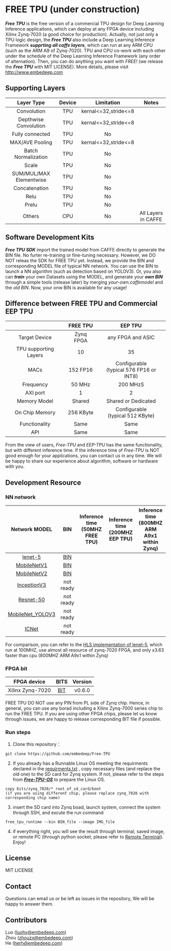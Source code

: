 # FREE TPU (under construction) 
***Free TPU*** is the free version of a commercial TPU design for Deep Learning Inference applicaitons, which can deploy at any FPGA device including Xilinx Zynq-7020 (a good choice for production). Actually, not just only a TPU logic design, the ***Free TPU*** also include a Deep Learning Inference Framework ***supprting all caffe layers***, which can run at any ARM CPU (such as the ARM A9 of Zynq-7020). TPU and CPU co-work with each other under the schedule of the Deep Learning Inference Framework (any order of alternation). Then, you can do anything you want with *FREE!* (we release the ***Free TPU*** with MIT LICENSE). More details, please visit http://www.embedeep.com

## Supporting Layers
Layer Type|Device|Limitation|Notes
:---:|:---:|:---:|:---:
Convolution|TPU|kernal<=32,stride<=8
Depthwise Convolution|TPU|kernal<=32,stride<=8
Fully connected|TPU|No
MAX/AVE Pooling|TPU|kernal<=32,stride<=8
Batch Normalization|TPU|No
Scale|TPU|No
SUM/MUL/MAX Elementwise|TPU|No
Concatenation|TPU|No
Relu|TPU|No
Prelu|TPU|No
Others|CPU|No|All Layers in CAFFE

## Software Development Kits 
***Free TPU SDK*** import the trained model from CAFFE directly to generate the BIN file. No furter re-training or fine-tuning necessary. However, we DO NOT releas the SDK for FREE TPU yet. Instead, we provide the BIN and corresponding MODEL file of typical NN network. You can use the BIN to launch a NN algorithm (such as detection based on YOLOV3). Or, you also can ***train*** your own Datasets using the MODEL, and generate your ***own BIN*** through a simple tools (release later) by merging *your-own.caffemodel* and the *old BIN*. Now, your onw BIN is available for any usage!

## Difference between FREE TPU and Commercial EEP TPU
||FREE TPU|EEP TPU
:---:|:---:|:---:
Target Device|Zynq FPGA|any FPGA and ASIC
TPU supporting Layers|10|35
MACs|152 FP16|Configurable<br>(typical 576 FP16 or INT8)
Frequency|50 MHz|200 MHzS
AXI port|1|2
Memory Model|Shared|Shared or Dedicated
On Chip Memory|256 KByte|Configurable<br>(typical 512 KByte)
Functionality|Same|Same
API|Same|Same
From the view of users, *Free-TPU* and *EEP-TPU* has the same functionality, but with different inference time. If the inference time of *Free-TPU* is NOT good enough for your applications, you can contact us in any time. We will be happy to share our experience about algorithm, software or hardware with you.

## Development Resource 
### NN network 
Network MODEL|BIN|Inference time<br>(50MHZ FREE TPU)|Inference time<br>(200MHZ EEP TPU)|Inference time<br>(800MHZ ARM A9x1 within Zynq)
:---:|:---:|:---:|:---:|:---:
[lenet-5](Deep_Learning_Algorithm/models/lenet-5.prototxt)|[BIN](Deep_Learning_Algorithm/bins/)
[MobileNetV1](Deep_Learning_Algorithm/models/mobilenet_v1.prototxt)|[BIN](Deep_Learning_Algorithm/bins/)
[MobileNetV2](Deep_Learning_Algorithm/models/mobilenet_v2.prototxt)|[BIN](Deep_Learning_Algorithm/bins/)
[InceptionV3](Deep_Learning_Algorithm/models/inception_v3.prototxt)|not ready
[Resnet-50](Deep_Learning_Algorithm/models/ResNet_50.prototxt)|not ready
[MobileNet_YOLOV3](Deep_Learning_Algorithm/models/mobilenet_yolov3_lite.prototxt)|not ready
[ICNet](Deep_Learning_Algorithm/models/icnet.prototxt)|not ready

For comparison, you can refer to the [HLS implementation of lenet-5](https://github.com/changwoolee/lenet5_hls), which run at 100MHZ, use almost all resource of zynq-7020 FPGA, and only x3.63 faster than cpu (800MHZ ARM A9x1 within Zynq)

### FPGA bit
FPGA device|BITS|Version
:---:|:---:|:---:
Xilinx Zynq-7020|[BIT](FPGA_Bits/zynq-7020)|v0.6.0

FREE TPU DO NOT use any PIN from PL side of Zynq chip. Hence, in general, you can use any borad including a Xilinx Zynq-7000 series chip to run the FREE TPU. If you are using other FPGA chips, please let us know through issues, we are happy to release corresponding BIT file if possible.
### Run steps
1. Clone this repository：
```
git clone https://github.com/embedeep/Free-TPU
```

2. If you already has a Runnable Linux OS meeting the requirments declared in the [requirments.txt](Runtime_Software/requirments.txt) , copy necessary files (and replace the old one) to the SD card for Zynq system. If not, please refer to the steps from ***[Free-TPU-OS](https://github.com/embedeep/Free-TPU-OS)*** to prepare the Linux OS. 
```
copy bits/zynq_7020/* root_of_sd_card/boot 
(if you are using different chip, please replace zynq_7020 with corresponding chip name)
```

3. insert the SD card into Zynq boad, launch system, connect the system through SSH, and excute the run command
```
free_tpu_runtime --bin BIN_file --image IMG_file
```

4. if everything right, you will see the result through terminal, saved image, or remote PC (through python socket, please refer to [Remote Terminal](Runtime_Software/Remote_Terminal/)). Enjoy!

## License
MIT LICENSE

## Contact
Questions can email us or be left as issues in the repository, We will be happy to answer them.
## Contributors 
Luo (luohy@embedeep.com) <br>
Zhou (zhouzx@embedeep.com) <br>
He (herh@embedeep.com)
